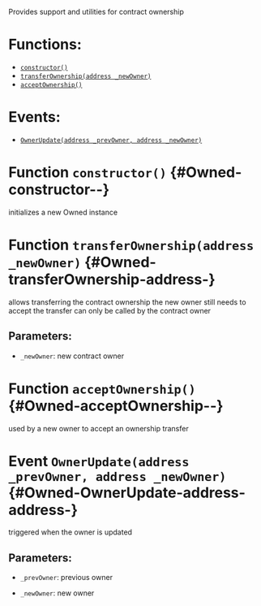 Provides support and utilities for contract ownership

# Functions:
- [`constructor()`](#Owned-constructor--)
- [`transferOwnership(address _newOwner)`](#Owned-transferOwnership-address-)
- [`acceptOwnership()`](#Owned-acceptOwnership--)

# Events:
- [`OwnerUpdate(address _prevOwner, address _newOwner)`](#Owned-OwnerUpdate-address-address-)

# Function `constructor()` {#Owned-constructor--}
initializes a new Owned instance
# Function `transferOwnership(address _newOwner)` {#Owned-transferOwnership-address-}
allows transferring the contract ownership
the new owner still needs to accept the transfer
can only be called by the contract owner


## Parameters:
- `_newOwner`:    new contract owner
# Function `acceptOwnership()` {#Owned-acceptOwnership--}
used by a new owner to accept an ownership transfer

# Event `OwnerUpdate(address _prevOwner, address _newOwner)` {#Owned-OwnerUpdate-address-address-}
triggered when the owner is updated


## Parameters:
- `_prevOwner`: previous owner

- `_newOwner`:  new owner
